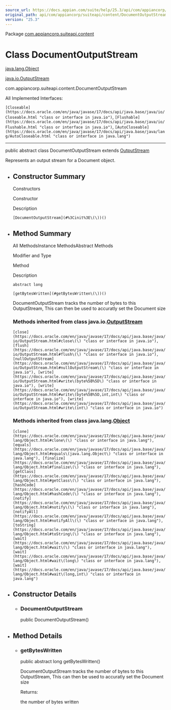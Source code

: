 ```yaml
---
source_url: https://docs.appian.com/suite/help/25.3/api/com/appiancorp/suiteapi/content/DocumentOutputStream.html
original_path: api/com/appiancorp/suiteapi/content/DocumentOutputStream.html
version: "25.3"
---
```


Package [com.appiancorp.suiteapi.content](package-summary.html)

# Class DocumentOutputStream

[java.lang.Object](https://docs.oracle.com/en/java/javase/17/docs/api/java.base/java/lang/Object.html "class or interface in java.lang")

[java.io.OutputStream](https://docs.oracle.com/en/java/javase/17/docs/api/java.base/java/io/OutputStream.html "class or interface in java.io")

com.appiancorp.suiteapi.content.DocumentOutputStream

All Implemented Interfaces:

`[Closeable](https://docs.oracle.com/en/java/javase/17/docs/api/java.base/java/io/Closeable.html "class or interface in java.io")`, `[Flushable](https://docs.oracle.com/en/java/javase/17/docs/api/java.base/java/io/Flushable.html "class or interface in java.io")`, `[AutoCloseable](https://docs.oracle.com/en/java/javase/17/docs/api/java.base/java/lang/AutoCloseable.html "class or interface in java.lang")`

* * *

public abstract class DocumentOutputStream extends [OutputStream](https://docs.oracle.com/en/java/javase/17/docs/api/java.base/java/io/OutputStream.html "class or interface in java.io")

Represents an output stream for a Document object.

-   ## Constructor Summary

    Constructors

    Constructor

    Description

    `[DocumentOutputStream](#%3Cinit%3E\(\))()`

-   ## Method Summary

    All MethodsInstance MethodsAbstract Methods

    Modifier and Type

    Method

    Description

    `abstract long`

    `[getBytesWritten](#getBytesWritten\(\))()`

    DocumentOutputStream tracks the number of bytes to this OutputStream, This can then be used to accuratly set the Document size

    ### Methods inherited from class java.io.[OutputStream](https://docs.oracle.com/en/java/javase/17/docs/api/java.base/java/io/OutputStream.html "class or interface in java.io")

    `[close](https://docs.oracle.com/en/java/javase/17/docs/api/java.base/java/io/OutputStream.html#close\(\) "class or interface in java.io"), [flush](https://docs.oracle.com/en/java/javase/17/docs/api/java.base/java/io/OutputStream.html#flush\(\) "class or interface in java.io"), [nullOutputStream](https://docs.oracle.com/en/java/javase/17/docs/api/java.base/java/io/OutputStream.html#nullOutputStream\(\) "class or interface in java.io"), [write](https://docs.oracle.com/en/java/javase/17/docs/api/java.base/java/io/OutputStream.html#write\(byte%5B%5D\) "class or interface in java.io"), [write](https://docs.oracle.com/en/java/javase/17/docs/api/java.base/java/io/OutputStream.html#write\(byte%5B%5D,int,int\) "class or interface in java.io"), [write](https://docs.oracle.com/en/java/javase/17/docs/api/java.base/java/io/OutputStream.html#write\(int\) "class or interface in java.io")`

    ### Methods inherited from class java.lang.[Object](https://docs.oracle.com/en/java/javase/17/docs/api/java.base/java/lang/Object.html "class or interface in java.lang")

    `[clone](https://docs.oracle.com/en/java/javase/17/docs/api/java.base/java/lang/Object.html#clone\(\) "class or interface in java.lang"), [equals](https://docs.oracle.com/en/java/javase/17/docs/api/java.base/java/lang/Object.html#equals\(java.lang.Object\) "class or interface in java.lang"), [finalize](https://docs.oracle.com/en/java/javase/17/docs/api/java.base/java/lang/Object.html#finalize\(\) "class or interface in java.lang"), [getClass](https://docs.oracle.com/en/java/javase/17/docs/api/java.base/java/lang/Object.html#getClass\(\) "class or interface in java.lang"), [hashCode](https://docs.oracle.com/en/java/javase/17/docs/api/java.base/java/lang/Object.html#hashCode\(\) "class or interface in java.lang"), [notify](https://docs.oracle.com/en/java/javase/17/docs/api/java.base/java/lang/Object.html#notify\(\) "class or interface in java.lang"), [notifyAll](https://docs.oracle.com/en/java/javase/17/docs/api/java.base/java/lang/Object.html#notifyAll\(\) "class or interface in java.lang"), [toString](https://docs.oracle.com/en/java/javase/17/docs/api/java.base/java/lang/Object.html#toString\(\) "class or interface in java.lang"), [wait](https://docs.oracle.com/en/java/javase/17/docs/api/java.base/java/lang/Object.html#wait\(\) "class or interface in java.lang"), [wait](https://docs.oracle.com/en/java/javase/17/docs/api/java.base/java/lang/Object.html#wait\(long\) "class or interface in java.lang"), [wait](https://docs.oracle.com/en/java/javase/17/docs/api/java.base/java/lang/Object.html#wait\(long,int\) "class or interface in java.lang")`

-   ## Constructor Details

    -   ### DocumentOutputStream

        public DocumentOutputStream()

-   ## Method Details

    -   ### getBytesWritten

        public abstract long getBytesWritten()

        DocumentOutputStream tracks the number of bytes to this OutputStream, This can then be used to accuratly set the Document size

        Returns:

        the number of bytes written